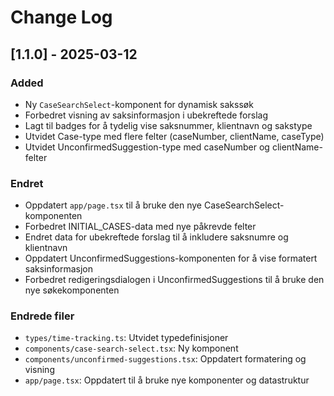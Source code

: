# Change Log

## [1.1.0] - 2025-03-12

### Added
- Ny `CaseSearchSelect`-komponent for dynamisk sakssøk
- Forbedret visning av saksinformasjon i ubekreftede forslag
- Lagt til badges for å tydelig vise saksnummer, klientnavn og sakstype
- Utvidet Case-type med flere felter (caseNumber, clientName, caseType)
- Utvidet UnconfirmedSuggestion-type med caseNumber og clientName-felter

### Endret
- Oppdatert `app/page.tsx` til å bruke den nye CaseSearchSelect-komponenten
- Forbedret INITIAL_CASES-data med nye påkrevde felter
- Endret data for ubekreftede forslag til å inkludere saksnumre og klientnavn
- Oppdatert UnconfirmedSuggestions-komponenten for å vise formatert saksinformasjon
- Forbedret redigeringsdialogen i UnconfirmedSuggestions til å bruke den nye søkekomponenten

### Endrede filer
- `types/time-tracking.ts`: Utvidet typedefinisjoner
- `components/case-search-select.tsx`: Ny komponent
- `components/unconfirmed-suggestions.tsx`: Oppdatert formatering og visning
- `app/page.tsx`: Oppdatert til å bruke nye komponenter og datastruktur

